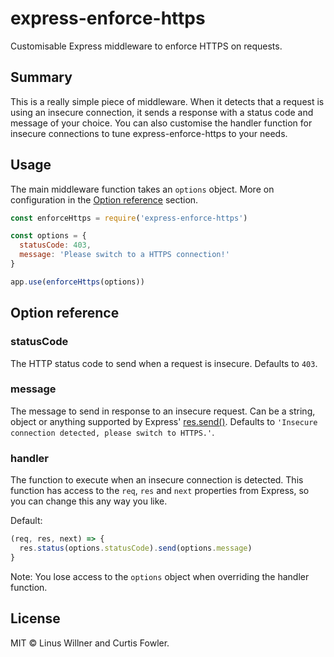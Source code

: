 # express-enforce-https

Customisable Express middleware to enforce HTTPS on requests.

## Summary

This is a really simple piece of middleware. When it detects that a request is using an insecure connection, it sends a response with a status code and message of your choice. You can also customise the handler function for insecure connections to tune express-enforce-https to your needs.

## Usage

The main middleware function takes an `options` object. More on configuration in the [Option reference](#option-reference) section.

```js
const enforceHttps = require('express-enforce-https')

const options = {
  statusCode: 403,
  message: 'Please switch to a HTTPS connection!'
}

app.use(enforceHttps(options))
```

## Option reference

### statusCode

The HTTP status code to send when a request is insecure. Defaults to `403`.

### message

The message to send in response to an insecure request. Can be a string, object or anything supported by Express' [res.send()](https://expressjs.com/en/api.html#res.send). Defaults to `'Insecure connection detected, please switch to HTTPS.'`.

### handler

The function to execute when an insecure connection is detected. This function has access to the `req`, `res` and `next` properties from Express, so you can change this any way you like.

Default:
```js
(req, res, next) => {
  res.status(options.statusCode).send(options.message)
}
```

Note: You lose access to the `options` object when overriding the handler function.

## License

MIT © Linus Willner and Curtis Fowler.
